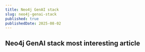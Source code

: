 ```yaml
---
title: Neo4j GenAI stack
slug: neo4j-genai-stack
published: true
publishedDate: 2025-08-02
---
```


## Neo4j GenAI stack most interesting article
